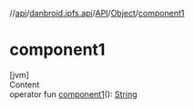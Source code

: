 //[api](../../../index.md)/[danbroid.ipfs.api](../../index.md)/[API](../index.md)/[Object](index.md)/[component1](component1.md)



# component1  
[jvm]  
Content  
operator fun [component1](component1.md)(): [String](https://kotlinlang.org/api/latest/jvm/stdlib/kotlin/-string/index.html)  



